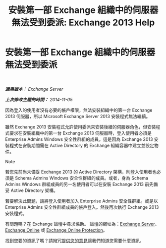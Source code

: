 ﻿---
title: '安裝第一部 Exchange 組織中的伺服器無法受到委派: Exchange 2013 Help'
TOCTitle: 安裝第一部 Exchange 組織中的伺服器無法受到委派
ms:assetid: d451581b-6161-4e95-99f1-03dac8313fae
ms:mtpsurl: https://technet.microsoft.com/zh-tw/library/ms.exch.setupreadiness.delegatedmailboxfirstinstall(v=EXCHG.150)
ms:contentKeyID: 50474327
ms.date: 05/21/2018
mtps_version: v=EXCHG.150
ms.translationtype: MT
---

# 安裝第一部 Exchange 組織中的伺服器無法受到委派

 

_**適用版本：** Exchange Server_

_**上次修改主題的時間：** 2014-11-05_

因為登入的使用者沒有必要的帳戶權限，無法安裝組織中的第一台 Exchange 2013 伺服器，所以 Microsoft Exchange Server 2013 安裝程式無法繼續。

雖然 Exchange 2013 安裝程式允許使用委派來安裝後續的伺服器角色，但安裝程式要求在安裝組織中的第一台 Exchange 2013 伺服器時，登入使用者必須是 Enterprise Admins Windows 安全性群組的成員。這是因為 Exchange 2013 安裝程式在安裝期間需在 Active Directory 的 Exchange 組織容器中建立並設定物件。


> [!NOTE]  
> 若您先前尚未備妥 Exchange 2013 的 Active Directory 架構，則登入使用者也必須是 Schema Admins Windows 安全性群組的成員。或者，身為 Schema Admins Windows 群組成員的另一名使用者可以在安裝 Exchange 2013 前先備妥 Active Directory 架構。




若要解決此問題，請將登入使用者加入 Enterprise Admins 安全性群組。或是以 Enterprise Admins 安全性群組成員的帳戶登入。然後再次執行 Exchange 2013 安裝程式。

有問題嗎？在 Exchange 論壇中尋求協助。 論壇的網址為：[Exchange Server](https://go.microsoft.com/fwlink/p/?linkid=60612)、 [Exchange Online](https://go.microsoft.com/fwlink/p/?linkid=267542) 或 [Exchange Online Protection](https://go.microsoft.com/fwlink/p/?linkid=285351)。

找到您要的資訊了嗎？請撥冗[提供您的意見](mailto:exsetuphelpfeedback@microsoft.com?subject=exchange%202013%20setup%20help%20feedbac)讓我們知道您需要什麼資訊。

